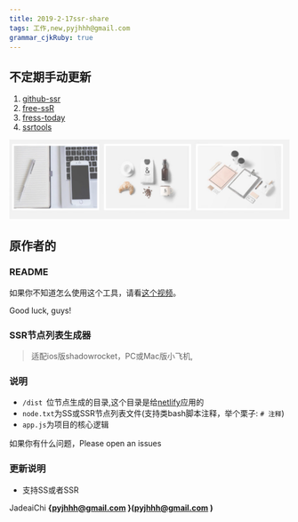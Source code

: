 ```yaml
---
title: 2019-2-17ssr-share
tags: 工作,new,pyjhhh@gmail.com
grammar_cjkRuby: true
---
```


## 不定期手动更新


 1. [github-ssr](https://github.com/max2max/freess)
 2. [free-ssR](https://free-ss.tw)
 3. [fress-today](https://ss.freess.today/) 
 4. [ssrtools](https://m.ssrtool.com/free_ssr)
 
![工作让生活更美好](./images/1550337511300.png)

> 
##  原作者的

### README

如果你不知道怎么使用这个工具，请看[这个视频](https://www.youtube.com/watch?v=1Pm2gzSDaX0)。

Good luck, guys!

### SSR节点列表生成器

> 适配ios版shadowrocket，PC或Mac版小飞机,

### 说明

- `/dist `位节点生成的目录,这个目录是给[netlify](https://app.netlify.com/)应用的
- `node.txt`为SS或SSR节点列表文件(支持类bash脚本注释，举个栗子: `# 注释`)
- `app.js`为项目的核心逻辑

如果你有什么问题，Please open an issues


### 更新说明

- 支持SS或者SSR

JadeaiChi **{pyjhhh@gmail.com }(pyjhhh@gmail.com )**